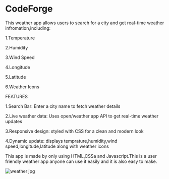 # CodeForge
This weather app allows users to search for a city and get real-time weather infromation,including:

1.Temperature

2.Humidity

3.Wind Speed

4.Longitude

5.Latitude

6.Weather Icons

FEATURES

1.Search Bar: Enter a city name to fetch weather details

2.Live weather data: Uses open/weather app API to get real-time weather updates

3.Responsive design: styled with CSS for a clean and modern look

4.Dynamic update: displays temprature,humidity,wind speed,longitude,latitude along with weather icons

This app is made by only using HTML,CSSa and Javascript.This is a user friendly weather app anyone can use it easily and it is also easy to make.

![weather jpg](https://github.com/user-attachments/assets/5d8af50f-10a9-4f6e-a58a-e2e9d5cf999f)



                  
